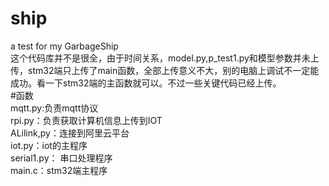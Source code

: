 # ship
a test for my GarbageShip  
这个代码库并不是很全，由于时间关系，model.py,p_test1.py和模型参数并未上传，stm32端只上传了main函数，全部上传意义不大，别的电脑上调试不一定能成功。看一下stm32端的主函数就可以。不过一些关键代码已经上传。  
#函数  
mqtt.py:负责mqtt协议  
rpi.py：负责获取计算机信息上传到IOT  
ALilink,py：连接到阿里云平台  
iot.py：iot的主程序   
serial1.py： 串口处理程序  
main.c：stm32端主程序  

